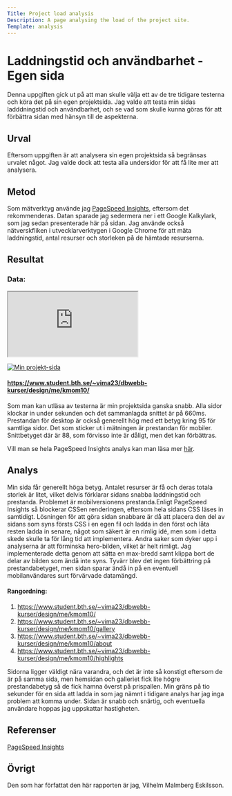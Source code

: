```yaml
---
Title: Project load analysis
Description: A page analysing the load of the project site.
Template: analysis
---
```



Laddningstid och användbarhet - Egen sida
=======================

Denna uppgiften gick ut på att man skulle välja ett av de tre tidigare testerna och köra det på sin egen projektsida. Jag valde att testa min sidas ladddningstid och användbarhet, och se vad som skulle kunna göras för att förbättra sidan med hänsyn till de aspekterna. 


Urval
-----------------------

Eftersom uppgiften är att analysera sin egen projektsida så begränsas urvalet något. Jag valde dock att testa alla undersidor för att få lite mer att analysera.


Metod
-----------------------

Som mätverktyg använde jag [PageSpeed Insights](https://pagespeed.web.dev/), eftersom det rekommenderas. Datan sparade jag sedermera ner i ett Google Kalkylark, som jag sedan presenterade här på sidan. Jag använde också nätverskfliken i utvecklarverktygen i Google Chrome för att mäta laddningstid, antal resurser och storleken på de hämtade resurserna.

Resultat
-----------------------

### Data:  
<iframe class="data-iframe" src="https://docs.google.com/spreadsheets/d/e/2PACX-1vRisqZTFjX55xLiCflJq8U8u3eLG25nS933XEe7eu5tM8UH1wZT0_Dh1jtOnvIWNQFMle9FxSbEceuV/pubhtml?gid=0&amp;single=true&amp;widget=true&amp;headers=false"></iframe>
  

<a href="https://www.student.bth.se/~vima23/dbwebb-kurser/design/me/kmom10/" target=_blank><img src="../image/project-screen.png" alt="Min projekt-sida" class="analysis-img"></a>

#### https://www.student.bth.se/~vima23/dbwebb-kurser/design/me/kmom10/

Som man kan utläsa av testerna är min projektsida ganska snabb. Alla sidor klockar in under sekunden och det sammanlagda snittet är på 660ms. Prestandan för desktop är också generellt hög med ett betyg kring 95 för samtliga sidor. Det som sticker ut i mätningen är prestandan för mobiler. Snittbetyget där är 88, som förvisso inte är dåligt, men det kan förbättras. 

Vill man se hela PageSpeed Insights analys kan man läsa mer [här](https://pagespeed.web.dev/analysis/https-www-student-bth-se-~vima23-dbwebb-kurser-design-me-kmom10/why8pz6kaz?form_factor=desktop).  

Analys
-----------------------

Min sida får generellt höga betyg. Antalet resurser är få och deras totala storlek är litet, vilket delvis förklarar sidans snabba laddningstid och prestanda. Problemet är mobilversionens prestanda.Enligt PageSpeed Insights så blockerar CSSen renderingen, eftersom hela sidans CSS läses in samtidigt. Lösningen för att göra sidan snabbare är då att placera den del av sidans som syns försts CSS i en egen fil och ladda in den först och låta resten ladda in senare, något som säkert är en rimlig idé, men som i detta skede skulle ta för lång tid att implementera. Andra saker som dyker upp i analyserna är att förminska hero-bilden, vilket är helt rimligt. Jag implementerade detta genom att sätta en max-bredd samt klippa bort de delar av bilden som ändå inte syns. Tyvärr blev det ingen förbättring på prestandabetyget, men sidan sparar ändå in på en eventuell mobilanvändares surt förvärvade datamängd. 

#### Rangordning: 

1. https://www.student.bth.se/~vima23/dbwebb-kurser/design/me/kmom10/  
2. https://www.student.bth.se/~vima23/dbwebb-kurser/design/me/kmom10/gallery 
3. https://www.student.bth.se/~vima23/dbwebb-kurser/design/me/kmom10/about 
4. https://www.student.bth.se/~vima23/dbwebb-kurser/design/me/kmom10/highlights 

Sidorna ligger väldigt nära varandra, och det är inte så konstigt eftersom de är på samma sida, men hemsidan och galleriet fick lite högre prestandabetyg så de fick hamna överst på prispallen. Min gräns på tio sekunder för en sida att ladda in som jag nämnt i tidigare analys har jag inga problem att komma under. Sidan är snabb och snärtig, och eventuella användare hoppas jag uppskattar hastigheten.

Referenser
-----------------------

[PageSpeed Insights](https://pagespeed.web.dev/)

Övrigt
-----------------------

Den som har författat den här rapporten är jag, Vilhelm Malmberg Eskilsson.
